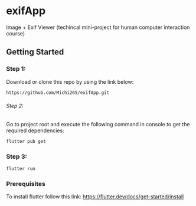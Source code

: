 # exifApp
Image + Exif Viewer (techincal mini-project for human computer interaction course)

## Getting Started

### Step 1: 
Download or clone this repo by using the link below:
```bash
https://github.com/Michi265/exifApp.git
```
###### Step 2: 
Go to project root and execute the following command in console to get the required dependencies:
```bash
flutter pub get 
```
### Step 3:
```bash
flutter run 
```
### Prerequisites

To install flutter follow this link: https://flutter.dev/docs/get-started/install
